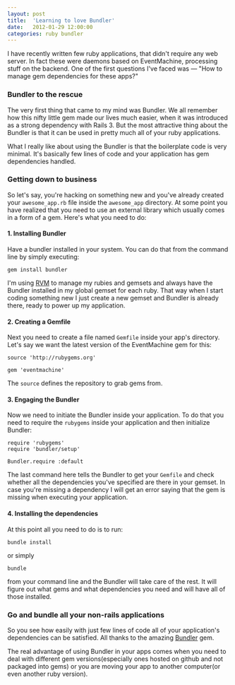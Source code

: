 ```yaml
---
layout: post
title:  'Learning to love Bundler'
date:   2012-01-29 12:00:00
categories: ruby bundler
---
```


I have recently written few ruby applications, that didn't require any web server. In fact these were daemons based on EventMachine, processing stuff on the backend. One of the first questions I've faced was — "How to manage gem dependencies for these apps?"

### Bundler to the rescue

The very first thing that came to my mind was Bundler. We all remember how this nifty little gem made our lives much easier, when it was introduced as a strong dependency with Rails 3. But the most attractive thing about the Bundler is that it can be used in pretty much all of your ruby applications.

What I really like about using the Bundler is that the boilerplate code is very minimal. It's basically few lines of code and your application has gem dependencies handled.

### Getting down to business

So let's say, you're hacking on something new and you've already created your `awesome_app.rb` file inside the `awesome_app` directory. At some point you have realized that you need to use an external library which usually comes in a form of a gem. Here's what you need to do:

#### 1. Installing Bundler

Have a bundler installed in your system. You can do that from the command line by simply executing:

    gem install bundler

I'm using [RVM](http://beginrescueend.com/) to manage my rubies and gemsets and always have the Bundler installed in my global gemset for each ruby. That way when I start coding something new I just create a new gemset and Bundler is already there, ready to power up my application.

#### 2. Creating a Gemfile

Next you need to create a file named `Gemfile` inside your app's directory. Let's say we want the latest version of the EventMachine gem for this:

    source 'http://rubygems.org'

    gem 'eventmachine'

The `source` defines the repository to grab gems from.

#### 3. Engaging the Bundler

Now we need to initiate the Bundler inside your application. To do that you need to require the `rubygems` inside your application and then initialize Bundler:

    require 'rubygems'
    require 'bundler/setup'

    Bundler.require :default

The last command here tells the Bundler to get your `Gemfile` and check whether all the dependencies you've specified are there in your gemset. In case you're missing a dependency I will get an error saying that the gem is missing when executing your application.

#### 4. Installing the dependencies

At this point all you need to do is to run:

    bundle install

or simply

    bundle

from your command line and the Bundler will take care of the rest. It will figure out what gems and what dependencies you need and will have all of those installed.


### Go and bundle all your non-rails applications

So you see how easily with just few lines of code all of your application's dependencies can be satisfied. All thanks to the amazing [Bundler](http://gembundler.com/) gem.

The real advantage of using Bundler in your apps comes when you need to deal with different gem versions(especially ones hosted on github and not packaged into gems) or you are moving your app to another computer(or even another ruby version).
